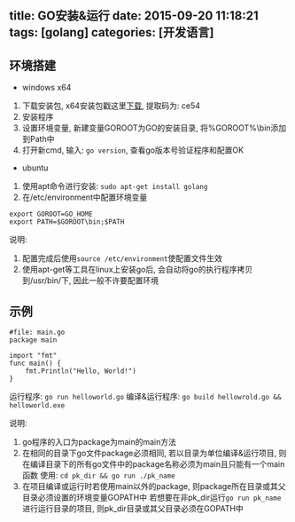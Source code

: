 title: GO安装&运行
date: 2015-09-20 11:18:21
tags: [golang]
categories: [开发语言]
---

## 环境搭建 ##

+ windows x64
1. 下载安装包, x64安装包戳这里[下载](http://yunpan.cn/cHZSFU6mehsua 'go windows x64 安装程序'), 提取码为: ce54
2. 安装程序
3. 设置环境变量, 新建变量GOROOT为GO的安装目录, 将%GOROOT%\bin添加到Path中
4. 打开新cmd, 输入: `go version`, 查看go版本号验证程序和配置OK 

+ ubuntu
1. 使用apt命令进行安装: `sudo apt-get install golang`
2. 在/etc/environment中配置环境变量
```
export GOROOT=GO_HOME
export PATH=$GOROOT\bin;$PATH
```

说明: 
1. 配置完成后使用`source /etc/environment`使配置文件生效
2. 使用apt-get等工具在linux上安装go后, 会自动将go的执行程序拷贝到/usr/bin/下, 因此一般不许要配置环境

## 示例 ##
```
#file: main.go
package main

import "fmt"
func main() {
    fmt.Println("Hello, World!")
}

```

运行程序: `go run helloworld.go`
编译&运行程序: `go build hellowrold.go && helloworld.exe`

说明:
1. go程序的入口为package为main的main方法
2. 在相同的目录下go文件package必须相同, 若以目录为单位编译&运行项目, 则在编译目录下的所有go文件中的package名称必须为main且只能有一个main函数
使用: `cd pk_dir && go run ./pk_name`
3. 在项目编译或运行时若使用main以外的package, 则package所在目录或其父目录必须设置的环境变量GOPATH中
若想要在非pk_dir运行`go run pk_name`进行运行目录的项目, 则pk_dir目录或其父目录必须在GOPATH中
